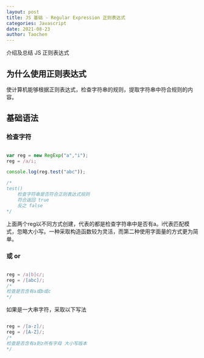 ```yaml
---
layout: post
title: JS 基础 - Regular Expression 正则表达式
categories: Javascript
date: 2021-08-23
author: Taochen
---
```


介绍及总结 JS 正则表达式

## 为什么使用正则表达式

使计算机能够根据正则表达式，检查字符串的规则，提取字符串中符合规则的内容。

## 基础语法

### 检查字符

``` javascript

var reg = new RegExp("a","i");
reg = /a/i;

console.log(reg.test("abc"));

/* 
test() 
    检查字符串是否符合正则表达式规则
    符合返回 true 
    反之 false
*/

```

上面两个reg以不同方式创建，代表的都是检查字符串中是否有a。i代表匹配模式，忽略大小写。一种采取构造函数较为灵活，而第二种使用字面量的方式更为简单。

### 或 or

``` javascript

reg = /a|b|c/; 
reg = /[abc]/;
/*
检查是否含有a或b或c
*/

```

如果是一大串字符，采取以下写法

``` javascript

reg = /[a-z]/; 
reg = /[A-Z]/;
/*
检查是否含有a到z所有字母 大小写版本
*/

```

